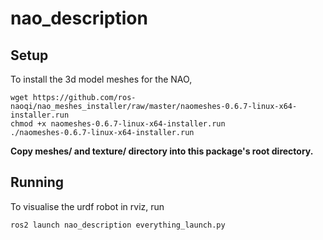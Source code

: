 # nao_description

## Setup

To install the 3d model meshes for the NAO,

    wget https://github.com/ros-naoqi/nao_meshes_installer/raw/master/naomeshes-0.6.7-linux-x64-installer.run
    chmod +x naomeshes-0.6.7-linux-x64-installer.run
    ./naomeshes-0.6.7-linux-x64-installer.run

**Copy meshes/ and texture/ directory into this package's root directory.**

## Running

To visualise the urdf robot in rviz, run

`ros2 launch nao_description everything_launch.py`
